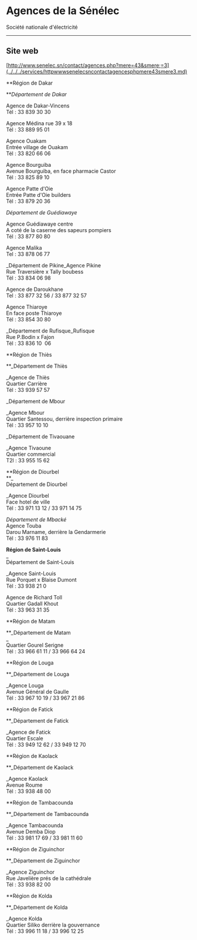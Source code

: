 # Agences de la Sénélec

Société nationale d'électricité  

----------------------------------

**Site web**
------------

[http://www.senelec.sn/contact/agences.php?mere=43&smere;=3](../../../services/httpwwwsenelecsncontactagencesphpmere43smere3.md)

**Région de Dakar  
  
**_Département de Dakar_  
  
Agence de Dakar-Vincens  
Tél : 33 839 30 30  
  
Agence Médina rue 39 x 18  
Tél : 33 889 95 01  
  
Agence Ouakam  
Entrée village de Ouakam  
Tél : 33 820 66 06  
  
Agence Bourguiba  
Avenue Bourguiba, en face pharmacie Castor  
Tél : 33 825 89 10  
  
Agence Patte d'Oie  
Entrée Patte d'Oie builders  
Tél : 33 879 20 36  
  
_Département de Guédiawaye_  
  
Agence Guédiawaye centre  
A coté de la caserne des sapeurs pompiers  
Tél : 33 877 80 80  
  
Agence Malika  
Tel : 33 878 06 77  
  
_Département de Pikine_Agence Pikine  
Rue Traversière x Tally boubess  
Tél : 33 834 06 98  
  
Agence de Daroukhane  
Tel : 33 877 32 56 / 33 877 32 57  
  
Agence Thiaroye  
En face poste Thiaroye  
Tél : 33 854 30 80  
  
_Département de Rufisque_Rufisque  
Rue P.Bodin x Fajon  
Tél : 33 836 10  06  
  
**Région de Thiès  
  
**_Département de Thiès  
  
_Agence de Thiès  
Quartier Carrière  
Tél : 33 939 57 57  
  
_Département de Mbour  
  
_Agence Mbour  
Quartier Santessou, derrière inspection primaire  
Tél : 33 957 10 10  
  
_Département de Tivaouane  
  
_Agence Tivaoune  
Quartier commercial  
T2l : 33 955 15 62  
  
**Région de Diourbel  
**_  
Département de Diourbel  
  
_Agence Diourbel  
Face hotel de ville  
Tél : 33 971 13 12 / 33 971 14 75  
  
_Département de Mbacké_  
Agence Touba  
Darou Marname, derrière la Gendarmerie  
Tél : 33 976 11 83  
  
**Région de Saint-Louis**  
_  
Département de Saint-Louis  
  
_Agence Saint-Louis  
Rue Porquet x Blaise Dumont  
Tél : 33 938 21 0  
  
Agence de Richard Toll  
Quartier Gadall Khout  
Tél : 33 963 31 35  
  
**Région de Matam  
  
**_Département de Matam  
_  
Quartier Gourel Serigne  
Tél : 33 966 61 11 / 33 966 64 24  
  
**Région de Louga  
  
**_Département de Louga  
  
_Agence Louga  
Avenue Général de Gaulle  
Tél : 33 967 10 19 / 33 967 21 86  
  
**Région de Fatick  
  
**_Département de Fatick  
  
_Agence de Fatick  
Quartier Escale  
Tél : 33 949 12 62 / 33 949 12 70  
  
**Région de Kaolack  
  
**_Département de Kaolack  
  
_Agence Kaolack  
Avenue Roume  
Tél : 33 938 48 00  
  
**Région de Tambacounda  
  
**_Département de Tambacounda  
  
_Agence Tambacounda  
Avenue Demba Diop  
Tél : 33 981 17 69 / 33 981 11 60  
  
**Région de Ziguinchor  
  
**_Département de Ziguinchor  
  
_Agence Ziguinchor  
Rue Javelière prés de la cathédrale  
Tél : 33 938 82 00  
  
**Région de Kolda  
  
**_Département de Kolda  
  
_Agence Kolda  
Quartier Siliko derrière la gouvernance  
Tél : 33 996 11 18 / 33 996 12 25